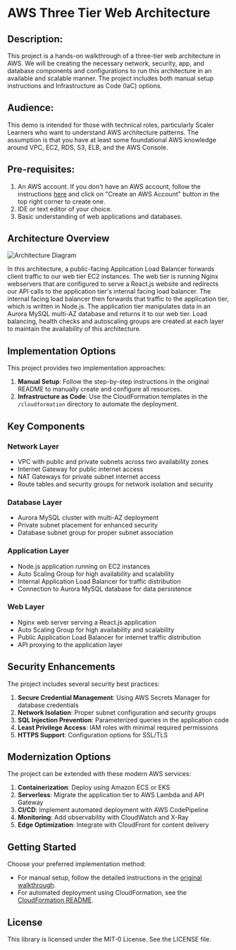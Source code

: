 # AWS Three Tier Web Architecture

## Description:

This project is a hands-on walkthrough of a three-tier web architecture in AWS. We will be creating the necessary network, security, app, and database components and configurations to run this architecture in an available and scalable manner. The project includes both manual setup instructions and Infrastructure as Code (IaC) options.

## Audience:

This demo is intended for those with technical roles, particularly Scaler Learners who want to understand AWS architecture patterns. The assumption is that you have at least some foundational AWS knowledge around VPC, EC2, RDS, S3, ELB, and the AWS Console.

## Pre-requisites:

1. An AWS account. If you don't have an AWS account, follow the instructions [here](https://aws.amazon.com/console/) and click on "Create an AWS Account" button in the top right corner to create one.
2. IDE or text editor of your choice.
3. Basic understanding of web applications and databases.

## Architecture Overview

![Architecture Diagram](/demos/3TierArch.png)

In this architecture, a public-facing Application Load Balancer forwards client traffic to our web tier EC2 instances. The web tier is running Nginx webservers that are configured to serve a React.js website and redirects our API calls to the application tier's internal facing load balancer. The internal facing load balancer then forwards that traffic to the application tier, which is written in Node.js. The application tier manipulates data in an Aurora MySQL multi-AZ database and returns it to our web tier. Load balancing, health checks and autoscaling groups are created at each layer to maintain the availability of this architecture.

## Implementation Options

This project provides two implementation approaches:

1. **Manual Setup**: Follow the step-by-step instructions in the original README to manually create and configure all resources.
2. **Infrastructure as Code**: Use the CloudFormation templates in the `/cloudformation` directory to automate the deployment.

## Key Components

### Network Layer
- VPC with public and private subnets across two availability zones
- Internet Gateway for public internet access
- NAT Gateways for private subnet internet access
- Route tables and security groups for network isolation and security

### Database Layer
- Aurora MySQL cluster with multi-AZ deployment
- Private subnet placement for enhanced security
- Database subnet group for proper subnet association

### Application Layer
- Node.js application running on EC2 instances
- Auto Scaling Group for high availability and scalability
- Internal Application Load Balancer for traffic distribution
- Connection to Aurora MySQL database for data persistence

### Web Layer
- Nginx web server serving a React.js application
- Auto Scaling Group for high availability and scalability
- Public Application Load Balancer for internet traffic distribution
- API proxying to the application layer

## Security Enhancements

The project includes several security best practices:

1. **Secure Credential Management**: Using AWS Secrets Manager for database credentials
2. **Network Isolation**: Proper subnet configuration and security groups
3. **SQL Injection Prevention**: Parameterized queries in the application code
4. **Least Privilege Access**: IAM roles with minimal required permissions
5. **HTTPS Support**: Configuration options for SSL/TLS

## Modernization Options

The project can be extended with these modern AWS services:

1. **Containerization**: Deploy using Amazon ECS or EKS
2. **Serverless**: Migrate the application tier to AWS Lambda and API Gateway
3. **CI/CD**: Implement automated deployment with AWS CodePipeline
4. **Monitoring**: Add observability with CloudWatch and X-Ray
5. **Edge Optimization**: Integrate with CloudFront for content delivery

## Getting Started

Choose your preferred implementation method:

- For manual setup, follow the detailed instructions in the [original walkthrough](MANUAL_SETUP.md).
- For automated deployment using CloudFormation, see the [CloudFormation README](cloudformation/README.md).

## License

This library is licensed under the MIT-0 License. See the LICENSE file.